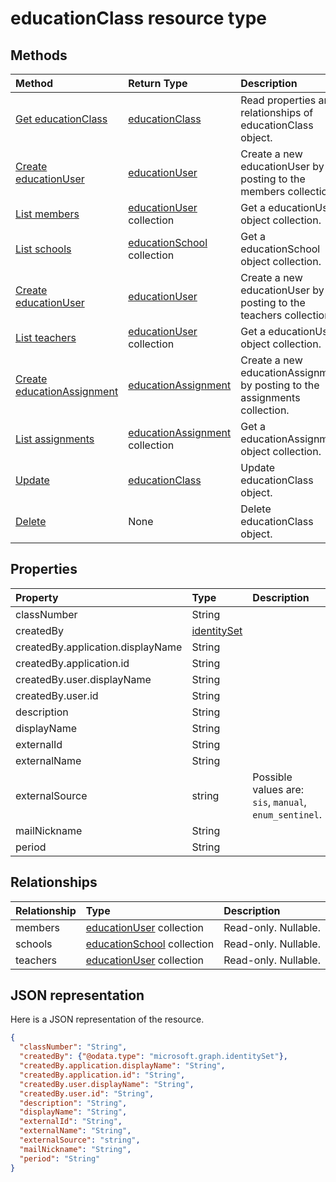 # educationClass resource type




## Methods

| Method		   | Return Type	|Description|
|:---------------|:--------|:----------|
|[Get educationClass](../api/educationclass_get.md) | [educationClass](educationclass.md) |Read properties and relationships of educationClass object.|
|[Create educationUser](../api/educationclass_post_members.md) |[educationUser](educationuser.md)| Create a new educationUser by posting to the members collection.|
|[List members](../api/educationclass_list_members.md) |[educationUser](educationuser.md) collection| Get a educationUser object collection.|
|[List schools](../api/educationclass_list_schools.md) |[educationSchool](educationschool.md) collection| Get a educationSchool object collection.|
|[Create educationUser](../api/educationclass_post_teachers.md) |[educationUser](educationuser.md)| Create a new educationUser by posting to the teachers collection.|
|[List teachers](../api/educationclass_list_teachers.md) |[educationUser](educationuser.md) collection| Get a educationUser object collection.|
|[Create educationAssignment](../../Assignments/api/educationclass_post_assignments.md) |[educationAssignment](../../Assignments/resources/educationassignment.md)| Create a new educationAssignment by posting to the assignments collection.|
|[List assignments](../../Assignments/api/educationclass_list_assignments.md) |[educationAssignment](../../Assignments/resources/educationassignment.md) collection| Get a educationAssignment object collection.|
|[Update](../api/educationclass_update.md) | [educationClass](educationclass.md)	|Update educationClass object. |
|[Delete](../api/educationclass_delete.md) | None |Delete educationClass object. |

## Properties
| Property	   | Type	|Description|
|:---------------|:--------|:----------|
|classNumber|String||
|createdBy|[identitySet](identityset.md)||
|createdBy.application.displayName|String||
|createdBy.application.id|String||
|createdBy.user.displayName|String||
|createdBy.user.id|String||
|description|String||
|displayName|String||
|externalId|String||
|externalName|String||
|externalSource|string| Possible values are: `sis`, `manual`, `enum_sentinel`.|
|mailNickname|String||
|period|String||

## Relationships
| Relationship | Type	|Description|
|:---------------|:--------|:----------|
|members|[educationUser](educationuser.md) collection| Read-only. Nullable.|
|schools|[educationSchool](educationschool.md) collection| Read-only. Nullable.|
|teachers|[educationUser](educationuser.md) collection| Read-only. Nullable.|

## JSON representation

Here is a JSON representation of the resource.

<!-- {
  "blockType": "resource",
  "optionalProperties": [

  ],
  "@odata.type": "microsoft.graph.educationClass"
}-->

```json
{
  "classNumber": "String",
  "createdBy": {"@odata.type": "microsoft.graph.identitySet"},
  "createdBy.application.displayName": "String",
  "createdBy.application.id": "String",
  "createdBy.user.displayName": "String",
  "createdBy.user.id": "String",
  "description": "String",
  "displayName": "String",
  "externalId": "String",
  "externalName": "String",
  "externalSource": "string",
  "mailNickname": "String",
  "period": "String"
}

```

<!-- uuid: 8fcb5dbc-d5aa-4681-8e31-b001d5168d79
2015-10-25 14:57:30 UTC -->
<!-- {
  "type": "#page.annotation",
  "description": "educationClass resource",
  "keywords": "",
  "section": "documentation",
  "tocPath": ""
}-->
